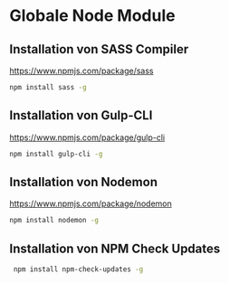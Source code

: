 # Globale Node Module

## Installation von SASS Compiler

<https://www.npmjs.com/package/sass>

```bash
npm install sass -g
```

## Installation von Gulp-CLI

<https://www.npmjs.com/package/gulp-cli>

```bash
npm install gulp-cli -g
```

## Installation von Nodemon

<https://www.npmjs.com/package/nodemon>

```bash
npm install nodemon -g
```

## Installation von NPM Check Updates

```bash
 npm install npm-check-updates -g
```
